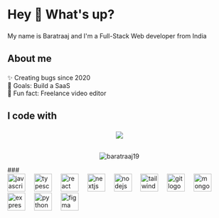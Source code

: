 <h1 align="left">Hey 👋 What's up?</h1>

###

<p align="left">My name is Baratraaj and I'm a Full-Stack Web developer from India</p>

###

<h2 align="left">About me</h2>

###

<p align="left">✨ Creating bugs since 2020 <br>🎯 Goals: Build a SaaS<br>🎲 Fun fact: Freelance video editor</p>

###

<h2 align="left">I code with</h2>

###
<div align="center"><img src="https://github-readme-stats.vercel.app/api/top-langs/?username=baratraaj19&hide_border=true&layout=compact" align="center" /></div>   
<br/>   
<p align="center"> <img src="https://komarev.com/ghpvc/?username=baratraaj19&label=Profile%20views&color=0e75b6&style=flat" alt="baratraaj19" /> </p>
###

<div align="left">
  <img src="https://cdn.jsdelivr.net/gh/devicons/devicon/icons/javascript/javascript-original.svg" height="40" alt="javascript logo"  />
  <img width="12" />
  <img src="https://cdn.jsdelivr.net/gh/devicons/devicon/icons/typescript/typescript-original.svg" height="40" alt="typescript logo"  />
  <img width="12" />
  <img src="https://cdn.jsdelivr.net/gh/devicons/devicon/icons/react/react-original.svg" height="40" alt="react logo"  />
  <img width="12" />
  <img src="https://cdn.jsdelivr.net/gh/devicons/devicon/icons/nextjs/nextjs-original.svg" height="40" alt="nextjs logo"  />
  <img width="12" />
  <img src="https://cdn.jsdelivr.net/gh/devicons/devicon/icons/nodejs/nodejs-original.svg" height="40" alt="nodejs logo"  />
  <img width="12" />
  <img src="https://cdn.jsdelivr.net/gh/devicons/devicon/icons/tailwindcss/tailwindcss-original-wordmark.svg" height="40" alt="tailwindcss logo"  />
  <img width="12" />
  <img src="https://cdn.jsdelivr.net/gh/devicons/devicon/icons/git/git-original.svg" height="40" alt="git logo"  />
  <img width="12" />
  <img src="https://cdn.jsdelivr.net/gh/devicons/devicon/icons/mongodb/mongodb-original.svg" height="40" alt="mongodb logo"  />
  <img width="12" />
  <img src="https://cdn.jsdelivr.net/gh/devicons/devicon/icons/express/express-original.svg" height="40" alt="express logo"  />
  <img width="12" />
  <img src="https://cdn.jsdelivr.net/gh/devicons/devicon/icons/python/python-original.svg" height="40" alt="python logo"  />
  <img width="12" />
  <img src="https://cdn.jsdelivr.net/gh/devicons/devicon/icons/figma/figma-original.svg" height="40" alt="figma logo"  />
</div>

###
